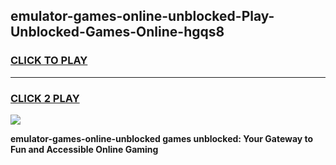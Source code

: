 
## emulator-games-online-unblocked-Play-Unblocked-Games-Online-hgqs8
<h3>
<a href="https://premium76.site?title=emulator-games-online-unblocked&ref=24A">CLICK TO PLAY</a></h3>
<hr>

<h3>
<a href="https://premium76.site?title=emulator-games-online-unblocked&ref=24A">CLICK 2 PLAY</a>
  
</h3>

<a href="https://premium76.site?title=emulator-games-online-unblocked&ref=24A"><img src="https://clearcache.store/games.png"></a>


**emulator-games-online-unblocked games unblocked: Your Gateway to Fun and Accessible Online Gaming**

